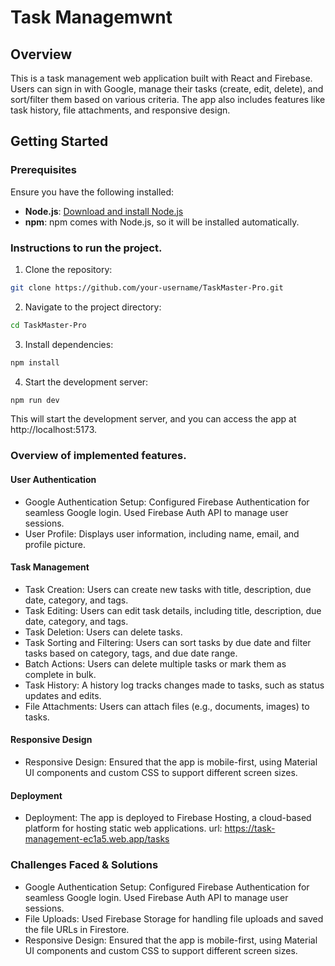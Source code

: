 # Task Managemwnt

## Overview

This is a task management web application built with React and Firebase. Users can sign in with Google, manage their tasks (create, edit, delete), and sort/filter them based on various criteria. The app also includes features like task history, file attachments, and responsive design.

## Getting Started

### Prerequisites

Ensure you have the following installed:

- **Node.js**: [Download and install Node.js](https://nodejs.org/)
- **npm**: npm comes with Node.js, so it will be installed automatically.

### Instructions to run the project.

1. Clone the repository:

```bash
git clone https://github.com/your-username/TaskMaster-Pro.git
```

2. Navigate to the project directory:

```bash
cd TaskMaster-Pro
```

3. Install dependencies:

```bash
npm install
```

4. Start the development server:

```bash
npm run dev
```

This will start the development server, and you can access the app at http://localhost:5173.

### Overview of implemented features.

#### User Authentication

- Google Authentication Setup: Configured Firebase Authentication for seamless Google login. Used Firebase Auth API to manage user sessions.
- User Profile: Displays user information, including name, email, and profile picture.

#### Task Management

- Task Creation: Users can create new tasks with title, description, due date, category, and tags.
- Task Editing: Users can edit task details, including title, description, due date, category, and tags.
- Task Deletion: Users can delete tasks.
- Task Sorting and Filtering: Users can sort tasks by due date and filter tasks based on category, tags, and due date range.
- Batch Actions: Users can delete multiple tasks or mark them as complete in bulk.
- Task History: A history log tracks changes made to tasks, such as status updates and edits.
- File Attachments: Users can attach files (e.g., documents, images) to tasks.

#### Responsive Design

- Responsive Design: Ensured that the app is mobile-first, using Material UI components and custom CSS to support different screen sizes.

#### Deployment

- Deployment: The app is deployed to Firebase Hosting, a cloud-based platform for hosting static web applications.
  url: https://task-management-ec1a5.web.app/tasks

### Challenges Faced & Solutions

- Google Authentication Setup: Configured Firebase Authentication for seamless Google login. Used Firebase Auth API to manage user sessions.
- File Uploads: Used Firebase Storage for handling file uploads and saved the file URLs in Firestore.
- Responsive Design: Ensured that the app is mobile-first, using Material UI components and custom CSS to support different screen sizes.
